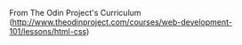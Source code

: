 From The Odin Project's  Curriculum (http://www.theodinproject.com/courses/web-development-101/lessons/html-css)
